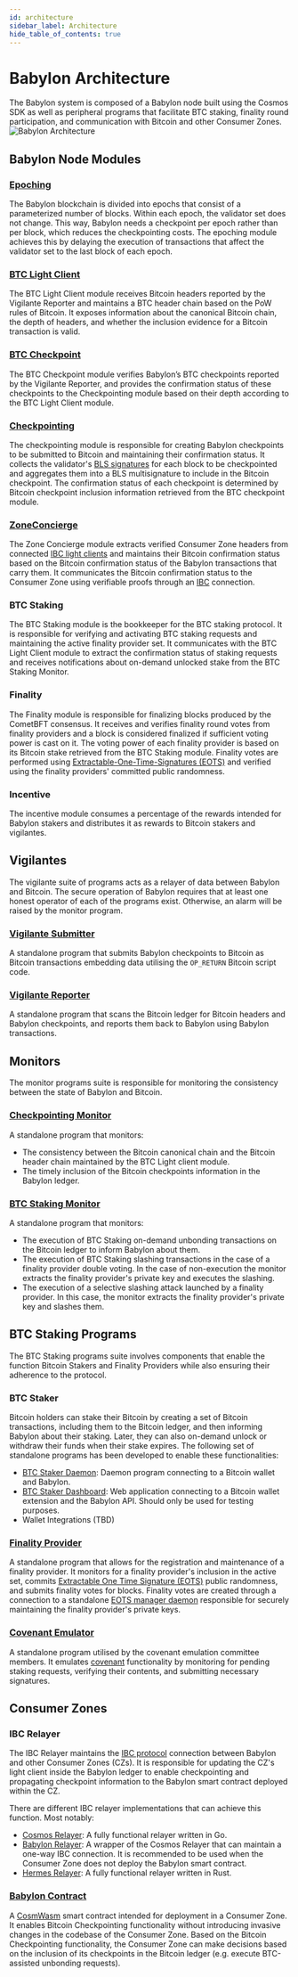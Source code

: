 ```yaml
---
id: architecture
sidebar_label: Architecture
hide_table_of_contents: true
---
```


# Babylon Architecture

The Babylon system is composed of a Babylon node
built using the Cosmos SDK as well as peripheral programs
that facilitate BTC staking, finality round participation, and
communication with Bitcoin and other Consumer Zones.
![Babylon Architecture](./images/arch.png)

## Babylon Node Modules

### [Epoching](../developer-guides/modules/epoching)

The Babylon blockchain is divided into epochs
that consist of a parameterized number of blocks.
Within each epoch, the validator set does not change.
This way, Babylon needs a checkpoint per epoch rather than per block,
which reduces the checkpointing costs.
The epoching module achieves this by delaying the execution
of transactions that affect the validator set to the last block
of each epoch.

### [BTC Light Client](../developer-guides/modules/btclightclient)

The BTC Light Client module receives Bitcoin headers
reported by the Vigilante Reporter and
maintains a BTC header chain based on the PoW rules of Bitcoin.
It exposes information about the canonical Bitcoin chain,
the depth of headers, and
whether the inclusion evidence for a Bitcoin transaction is valid.

### [BTC Checkpoint](../developer-guides/modules/btccheckpoint)

The BTC Checkpoint module verifies Babylon’s BTC checkpoints
reported by the Vigilante Reporter, and
provides the confirmation status of these checkpoints to the Checkpointing
module based on their depth according to the BTC Light Client module.

### [Checkpointing](../developer-guides/modules/checkpointing)

The checkpointing module is responsible for creating Babylon checkpoints
to be submitted to Bitcoin and maintaining their confirmation status.
It collects the validator's
[BLS signatures](https://en.wikipedia.org/wiki/BLS_digital_signature)
for each block to be checkpointed and aggregates them
into a BLS multisignature to include in the Bitcoin checkpoint.
The confirmation status of each checkpoint is determined by
Bitcoin checkpoint inclusion information retrieved from the
BTC checkpoint module.

### [ZoneConcierge](../developer-guides/modules/zoneconcierge)

The Zone Concierge module
extracts verified Consumer Zone headers from
connected [IBC light clients](https://github.com/cosmos/ibc-go) and
maintains their Bitcoin confirmation status based on the
Bitcoin confirmation status of the
Babylon transactions that carry them.
It communicates the Bitcoin confirmation status to the Consumer Zone
using verifiable proofs through an
[IBC](https://github.com/cosmos/ibc-go) connection.

### BTC Staking

The BTC Staking module
is the bookkeeper for the BTC staking protocol.
It is responsible for verifying and activating
BTC staking requests and
maintaining the active finality provider set.
It communicates with the BTC Light Client module
to extract the confirmation status of staking requests and
receives notifications about on-demand unlocked stake from the
BTC Staking Monitor.

### Finality

The Finality module is responsible for finalizing blocks
produced by the CometBFT consensus.
It receives and verifies finality round votes
from finality providers and
a block is considered finalized if sufficient
voting power is cast on it.
The voting power of each finality provider is based on
its Bitcoin stake retrieved from the BTC Staking module.
Finality votes are performed using
[Extractable-One-Time-Signatures (EOTS)](https://docs.babylonlabs.io/assets/files/btc_staking_litepaper-32bfea0c243773f0bfac63e148387aef.pdf)
and verified using
the finality providers' committed public randomness.

### Incentive

The incentive module consumes a percentage
of the rewards intended for Babylon stakers and
distributes it as rewards to Bitcoin stakers and
vigilantes.

## Vigilantes

The vigilante suite of programs acts as a
relayer of data between Babylon and Bitcoin.
The secure operation of Babylon requires
that at least one honest
operator of each of the programs exist.
Otherwise,
an alarm will be raised by the monitor program.

### [Vigilante Submitter](../developer-guides/modules/submitter)

A standalone program that submits
Babylon checkpoints to Bitcoin as
Bitcoin transactions embedding data
utilising the `OP_RETURN` Bitcoin script code.

### [Vigilante Reporter](../developer-guides/modules/reporter)

A standalone program that scans
the Bitcoin ledger for Bitcoin headers and Babylon checkpoints,
and reports them back to Babylon using Babylon transactions.

## Monitors

The monitor programs suite is responsible for
monitoring the consistency between the state of Babylon and
Bitcoin.

### [Checkpointing Monitor](../developer-guides/modules/monitor)

A standalone program that monitors:

- The consistency between the Bitcoin canonical chain and
  the Bitcoin header chain maintained by
  the BTC Light client module.
- The timely inclusion of the Bitcoin checkpoints
  information in the Babylon ledger.

### [BTC Staking Monitor](https://github.com/babylonlabs-io/vigilante)

A standalone program that monitors:

- The execution of BTC Staking on-demand unbonding transactions
  on the Bitcoin ledger to inform Babylon about them.
- The execution of BTC Staking slashing transactions in the case
  of a finality provider double voting.
  In the case of non-execution the monitor extracts the finality provider's
  private key and executes the slashing.
- The execution of a selective slashing attack launched
  by a finality provider. In this case,
  the monitor extracts the finality provider's private key
  and slashes them.

## BTC Staking Programs

The BTC Staking programs suite
involves components that enable the function
Bitcoin Stakers and Finality Providers
while also ensuring their adherence to the protocol.

### BTC Staker

Bitcoin holders can stake their Bitcoin
by creating a set of Bitcoin transactions,
including them to the Bitcoin ledger, and
then informing Babylon about their staking.
Later, they can also on-demand unlock or
withdraw their funds when their stake expires.
The following set of standalone programs
has been developed to enable these functionalities:
- [BTC Staker Daemon](https://github.com/babylonlabs-io/btc-staker):
  Daemon program connecting to a Bitcoin wallet and Babylon.
- [BTC Staker Dashboard](https://github.com/babylonlabs-io/btc-staking-dashboard):
  Web application connecting to a Bitcoin wallet extension and the Babylon API.
  Should only be used for testing purposes.
- Wallet Integrations (TBD)

### [Finality Provider](https://github.com/babylonlabs-io/finality-provider)

A standalone program that allows for the registration and
maintenance of a finality provider.
It monitors for a finality provider's inclusion in the active set, commits
[Extractable One Time Signature (EOTS)](https://docs.babylonlabs.io/assets/files/btc_staking_litepaper-32bfea0c243773f0bfac63e148387aef.pdf)
public randomness, and
submits finality votes for blocks.
Finality votes are created through a connection to a standalone
[EOTS manager daemon](https://github.com/babylonlabs-io/finality-provider)
responsible for securely maintaining the
finality provider's private keys.

### [Covenant Emulator](https://github.com/babylonlabs-io/covenant-emulator)

A standalone program utilised by the covenant emulation committee members.
It emulates [covenant](https://covenants.info) functionality by monitoring
for pending staking requests,
verifying their contents, and
submitting necessary signatures.

## Consumer Zones

### IBC Relayer

The IBC Relayer maintains the
[IBC protocol](https://cosmos.network/ibc/) connection
between Babylon and other Consumer Zones (CZs).
It is responsible for updating the CZ's light client
inside the Babylon ledger to enable checkpointing and
propagating checkpoint information to the Babylon smart contract
deployed within the CZ.

There are different IBC relayer implementations that can achieve
this function. Most notably:
- [Cosmos Relayer](https://github.com/cosmos/relayer):
  A fully functional relayer written in Go.
- [Babylon Relayer](https://github.com/babylonlabs-io/babylon-relayer/):
  A wrapper of the Cosmos Relayer that can maintain a one-way IBC connection.
  It is recommended to be used when the Consumer Zone does not deploy the
  Babylon smart contract.
- [Hermes Relayer](https://github.com/informalsystems/hermes):
  A fully functional relayer written in Rust.

### [Babylon Contract](https://github.com/babylonlabs-io/babylon-contract)

A [CosmWasm](https://cosmwasm.com/) smart contract intended for
deployment in a Consumer Zone.
It enables Bitcoin Checkpointing functionality without introducing
invasive changes in the codebase of the Consumer Zone.
Based on the Bitcoin Checkpointing functionality,
the Consumer Zone can make decisions based on the inclusion
of its checkpoints in the Bitcoin ledger
(e.g. execute BTC-assisted unbonding requests).
